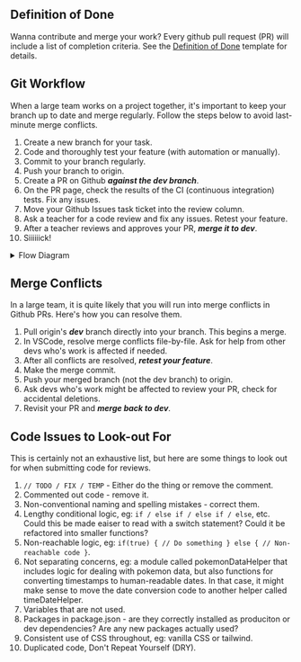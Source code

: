 ## Definition of Done

Wanna contribute and merge your work?  Every github pull request (PR) will include a list of completion criteria.  See the [Definition of Done](./docs/pull_request_template.md) template for details.  

## Git Workflow

When a large team works on a project together, it's important to keep your branch up to date and merge regularly.  Follow the steps below to avoid last-minute merge conflicts.

1. Create a new branch for your task.
2. Code and thoroughly test your feature (with automation or manually).
3. Commit to your branch regularly.
4. Push your branch to origin.
5. Create a PR on Github **_against the dev branch_**.
6. On the PR page, check the results of the CI (continuous integration) tests.  Fix any issues.
7. Move your Github Issues task ticket into the review column.
8. Ask a teacher for a code review and fix any issues.  Retest your feature.
9. After a teacher reviews and approves your PR, **_merge it to dev_**.
10. Siiiiiick!

<details><summary>Flow Diagram</summary>

This diagram includes task development and task integration flows.  The main difference is that Task Integration includes a merge from dev into your task branch.

**Changes**
* __Only one PR is required pr branch.__
* __Note that there is no need for peer reviews (from other developers) on this project.__


![Git Workflow](./git-flow.jpg)

</details>

## Merge Conflicts

In a large team, it is quite likely that you will run into merge conflicts in Github PRs.  Here's how you can resolve them.

1. Pull origin's **_dev_** branch directly into your branch.  This begins a merge.
2. In VSCode, resolve merge conflicts file-by-file.  Ask for help from other devs who's work is affected if needed. 
3. After all conflicts are resolved, **_retest your feature_**.
4. Make the merge commit.
4. Push your merged branch (not the dev branch) to origin.
6. Ask devs who's work might be affected to review your PR, check for accidental deletions.
5. Revisit your PR and **_merge back to dev_**.

## Code Issues to Look-out For

This is certainly not an exhaustive list, but here are some things to look out for when submitting code for reviews.

1. `// TODO / FIX / TEMP` - Either do the thing or remove the comment.
2. Commented out code - remove it.
3. Non-conventional naming and spelling mistakes - correct them.
4. Lengthy conditional logic, eg: `if / else if / else if / else`, etc.  Could this be made eaiser to read with a switch statement?  Could it be refactored into smaller functions?
5. Non-reachable logic, eg: `if(true) { // Do something } else { // Non-reachable code }`.
6. Not separating concerns, eg: a module called pokemonDataHelper that includes logic for dealing with pokemon data, but also functions for converting timestamps to human-readable dates.  In that case, it might make sense to move the date conversion code to another helper called timeDateHelper.
7. Variables that are not used.
8. Packages in package.json - are they correctly installed as produciton or dev dependencies?  Are any new packages actually used?
9. Consistent use of CSS throughout, eg: vanilla CSS or tailwind.
10. Duplicated code, Don't Repeat Yourself (DRY).

